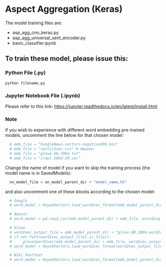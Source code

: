 # Aspect Aggregation (Keras)

The model training files are:
- asp_agg_cnn_keras.py
- asp_agg_universal_sent_encoder.py
- basic_classifier.ipynb 

## To train these model, please issue this:
### Python File (.py)

```
python filename.py 
```

### Jupyter Notebook File (.ipynb)

Please refer to this link: https://jupyter.readthedocs.io/en/latest/install.html

### Note
If you wish to experience with different word embedding pre-trained models, uncomment the line below for that chosen model:

```python
  # emb_file = "GoogleNews-vectors-negative300.bin"
  # emb_file = "sentic2vec.csv" # Amazon
  # emb_file = "glove.6B.300d.txt"
  # emb_file = "crawl-300d-2M.vec"
```

Change the name of model if you want to skip the training process (the model name is in SavedModels):

```python
  nn_model_file = nn_model_parent_dir + "model_name.h5"
```

and also uncomment one of these blocks according to the chosen model:

```python
  # Google
  # word_model = KeyedVectors.load_word2vec_format(emb_model_parent_dir + emb_file, binary=True)

  # Amazon
  # word_model = pd.read_csv(emb_model_parent_dir + emb_file, encoding = "ISO-8859-1", header=None)

  # Glove
  # word2vec_output_file = emb_model_parent_dir + "glove.6B.300d.word2vec"
  # if not Path(word2vec_output_file).is_file():
  #     glove2word2vec(emb_model_parent_dir + emb_file, word2vec_output_file)
  # word_model = KeyedVectors.load_word2vec_format(word2vec_output_file, binary=False)

  # Wiki Fasttext
  # word_model = KeyedVectors.load_word2vec_format(emb_model_parent_dir + emb_file, binary=False)
```
